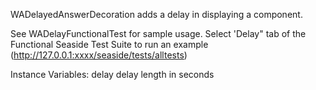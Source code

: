 WADelayedAnswerDecoration adds a delay in displaying a component. 

See WADelayFunctionalTest for sample usage.
Select 'Delay" tab of the Functional Seaside Test Suite to run an example  (http://127.0.0.1:xxxx/seaside/tests/alltests)

Instance Variables:
	delay	<Integer>	delay length in seconds 

